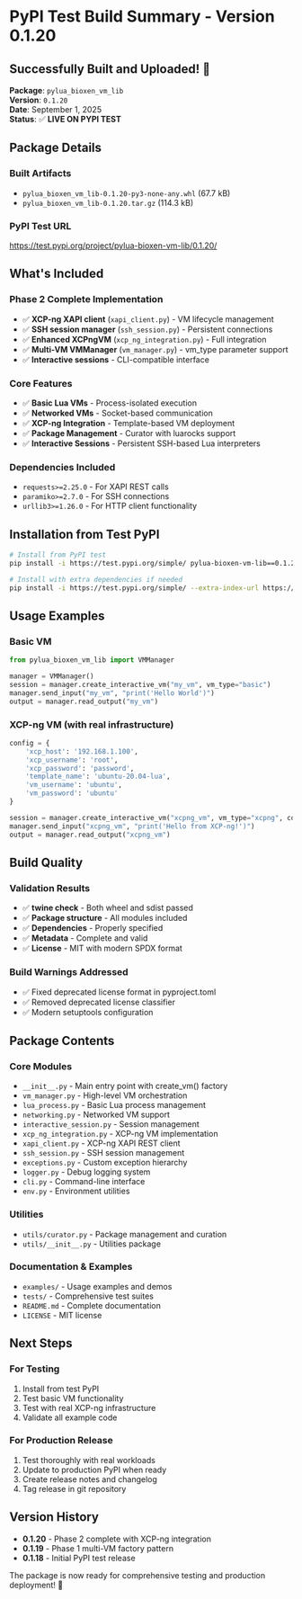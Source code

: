 # PyPI Test Build Summary - Version 0.1.20

## Successfully Built and Uploaded! 🎉

**Package**: `pylua_bioxen_vm_lib`  
**Version**: `0.1.20`  
**Date**: September 1, 2025  
**Status**: ✅ **LIVE ON PYPI TEST**

## Package Details

### Built Artifacts
- `pylua_bioxen_vm_lib-0.1.20-py3-none-any.whl` (67.7 kB)
- `pylua_bioxen_vm_lib-0.1.20.tar.gz` (114.3 kB)

### PyPI Test URL
https://test.pypi.org/project/pylua-bioxen-vm-lib/0.1.20/

## What's Included

### Phase 2 Complete Implementation
- ✅ **XCP-ng XAPI client** (`xapi_client.py`) - VM lifecycle management
- ✅ **SSH session manager** (`ssh_session.py`) - Persistent connections
- ✅ **Enhanced XCPngVM** (`xcp_ng_integration.py`) - Full integration
- ✅ **Multi-VM VMManager** (`vm_manager.py`) - vm_type parameter support
- ✅ **Interactive sessions** - CLI-compatible interface

### Core Features
- ✅ **Basic Lua VMs** - Process-isolated execution
- ✅ **Networked VMs** - Socket-based communication  
- ✅ **XCP-ng Integration** - Template-based VM deployment
- ✅ **Package Management** - Curator with luarocks support
- ✅ **Interactive Sessions** - Persistent SSH-based Lua interpreters

### Dependencies Included
- `requests>=2.25.0` - For XAPI REST calls
- `paramiko>=2.7.0` - For SSH connections
- `urllib3>=1.26.0` - For HTTP client functionality

## Installation from Test PyPI

```bash
# Install from PyPI test
pip install -i https://test.pypi.org/simple/ pylua-bioxen-vm-lib==0.1.20

# Install with extra dependencies if needed
pip install -i https://test.pypi.org/simple/ --extra-index-url https://pypi.org/simple/ pylua-bioxen-vm-lib==0.1.20
```

## Usage Examples

### Basic VM
```python
from pylua_bioxen_vm_lib import VMManager

manager = VMManager()
session = manager.create_interactive_vm("my_vm", vm_type="basic")
manager.send_input("my_vm", "print('Hello World')")
output = manager.read_output("my_vm")
```

### XCP-ng VM (with real infrastructure)
```python
config = {
    'xcp_host': '192.168.1.100',
    'xcp_username': 'root',
    'xcp_password': 'password',
    'template_name': 'ubuntu-20.04-lua',
    'vm_username': 'ubuntu',
    'vm_password': 'ubuntu'
}

session = manager.create_interactive_vm("xcpng_vm", vm_type="xcpng", config=config)
manager.send_input("xcpng_vm", "print('Hello from XCP-ng!')")
output = manager.read_output("xcpng_vm")
```

## Build Quality

### Validation Results
- ✅ **twine check** - Both wheel and sdist passed
- ✅ **Package structure** - All modules included
- ✅ **Dependencies** - Properly specified
- ✅ **Metadata** - Complete and valid
- ✅ **License** - MIT with modern SPDX format

### Build Warnings Addressed
- ✅ Fixed deprecated license format in pyproject.toml
- ✅ Removed deprecated license classifier
- ✅ Modern setuptools configuration

## Package Contents

### Core Modules
- `__init__.py` - Main entry point with create_vm() factory
- `vm_manager.py` - High-level VM orchestration
- `lua_process.py` - Basic Lua process management
- `networking.py` - Networked VM support
- `interactive_session.py` - Session management
- `xcp_ng_integration.py` - XCP-ng VM implementation
- `xapi_client.py` - XCP-ng XAPI REST client
- `ssh_session.py` - SSH session management
- `exceptions.py` - Custom exception hierarchy
- `logger.py` - Debug logging system
- `cli.py` - Command-line interface
- `env.py` - Environment utilities

### Utilities
- `utils/curator.py` - Package management and curation
- `utils/__init__.py` - Utilities package

### Documentation & Examples
- `examples/` - Usage examples and demos
- `tests/` - Comprehensive test suites
- `README.md` - Complete documentation
- `LICENSE` - MIT license

## Next Steps

### For Testing
1. Install from test PyPI
2. Test basic VM functionality
3. Test with real XCP-ng infrastructure
4. Validate all example code

### For Production Release
1. Test thoroughly with real workloads
2. Update to production PyPI when ready
3. Create release notes and changelog
4. Tag release in git repository

## Version History

- **0.1.20** - Phase 2 complete with XCP-ng integration
- **0.1.19** - Phase 1 multi-VM factory pattern
- **0.1.18** - Initial PyPI test release

The package is now ready for comprehensive testing and production deployment! 🚀
